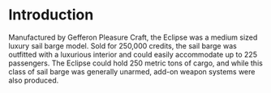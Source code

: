 # Introduction

Manufactured by Gefferon Pleasure Craft, the Eclipse was a medium sized luxury sail barge model.
Sold for 250,000 credits, the sail barge was outfitted with a luxurious interior and could easily accommodate up to 225 passengers.
The Eclipse could hold 250 metric tons of cargo, and while this class of sail barge was generally unarmed, add-on weapon systems were also produced.
